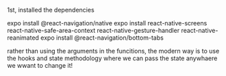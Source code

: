 1st, installed the dependencies 

expo install @react-navigation/native
expo install react-native-screens react-native-safe-area-context react-native-gesture-handler react-native-reanimated
expo install @react-navigation/bottom-tabs

rather than using the arguments in the funcitions, the modern way is to use the hooks and state methodology where we can pass the state anywhaere we wwant to change it!